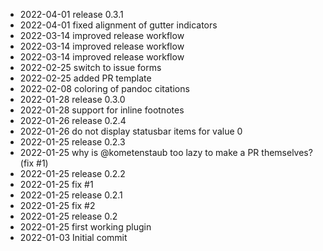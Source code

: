 - 2022-04-01	release 0.3.1
- 2022-04-01	fixed alignment of gutter indicators
- 2022-03-14	improved release workflow
- 2022-03-14	improved release workflow
- 2022-03-14	improved release workflow
- 2022-02-25	switch to issue forms
- 2022-02-25	added PR template
- 2022-02-08	coloring of pandoc citations
- 2022-01-28	release 0.3.0
- 2022-01-28	support for inline footnotes
- 2022-01-26	release 0.2.4
- 2022-01-26	do not display statusbar items for value 0
- 2022-01-25	release 0.2.3
- 2022-01-25	why is @kometenstaub too lazy to make a PR themselves? (fix #1)
- 2022-01-25	release 0.2.2
- 2022-01-25	fix #1
- 2022-01-25	release 0.2.1
- 2022-01-25	fix #2
- 2022-01-25	release 0.2
- 2022-01-25	first working plugin
- 2022-01-03	Initial commit
